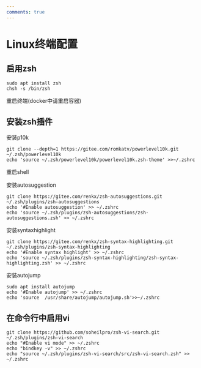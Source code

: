 ```yaml
---
comments: true
---
```

# Linux终端配置

## 启用zsh
```
sudo apt install zsh
chsh -s /bin/zsh
```
重启终端(docker中请重启容器)

## 安装zsh插件

安装p10k
```
git clone --depth=1 https://gitee.com/romkatv/powerlevel10k.git ~/.zsh/powerlevel10k
echo 'source ~/.zsh/powerlevel10k/powerlevel10k.zsh-theme' >>~/.zshrc
```
重启shell


安装autosuggestion
```
git clone https://gitee.com/renkx/zsh-autosuggestions.git ~/.zsh/plugins/zsh-autosuggestions
echo '#Enable autosuggestion' >> ~/.zshrc
echo 'source ~/.zsh/plugins/zsh-autosuggestions/zsh-autosuggestions.zsh' >> ~/.zshrc
```

安装syntaxhighlight
```
git clone https://gitee.com/renkx/zsh-syntax-highlighting.git ~/.zsh/plugins/zsh-syntax-highlighting
echo '#Enable syntax highlight' >> ~/.zshrc
echo 'source ~/.zsh/plugins/zsh-syntax-highlighting/zsh-syntax-highlighting.zsh' >> ~/.zshrc
```

安装autojump
```
sudo apt install autojump
echo '#Enable autojump' >> ~/.zshrc
echo 'source  /usr/share/autojump/autojump.sh'>>~/.zshrc
```

## 在命令行中启用vi
```
git clone https://github.com/soheilpro/zsh-vi-search.git ~/.zsh/plugins/zsh-vi-search
echo "#Enable vi mode" >> ~/.zshrc
echo "bindkey -v" >> ~/.zshrc
echo "source ~/.zsh/plugins/zsh-vi-search/src/zsh-vi-search.zsh" >> ~/.zshrc
```